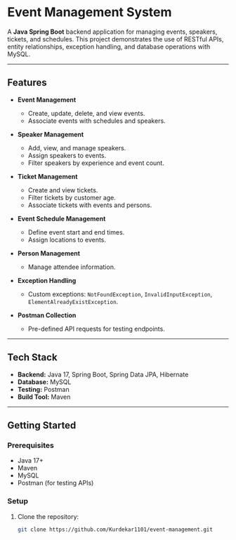 # Event Management System

A **Java Spring Boot** backend application for managing events, speakers, tickets, and schedules. This project demonstrates the use of RESTful APIs, entity relationships, exception handling, and database operations with MySQL.

---

## Features

- **Event Management**
  - Create, update, delete, and view events.
  - Associate events with schedules and speakers.

- **Speaker Management**
  - Add, view, and manage speakers.
  - Assign speakers to events.
  - Filter speakers by experience and event count.

- **Ticket Management**
  - Create and view tickets.
  - Filter tickets by customer age.
  - Associate tickets with events and persons.

- **Event Schedule Management**
  - Define event start and end times.
  - Assign locations to events.

- **Person Management**
  - Manage attendee information.

- **Exception Handling**
  - Custom exceptions: `NotFoundException`, `InvalidInputException`, `ElementAlreadyExistException`.
  
- **Postman Collection**
  - Pre-defined API requests for testing endpoints.

---

## Tech Stack

- **Backend:** Java 17, Spring Boot, Spring Data JPA, Hibernate  
- **Database:** MySQL  
- **Testing:** Postman  
- **Build Tool:** Maven  

---

## Getting Started

### Prerequisites

- Java 17+
- Maven
- MySQL
- Postman (for testing APIs)

### Setup

1. Clone the repository:
   ```bash
   git clone https://github.com/Kurdekar1101/event-management.git
